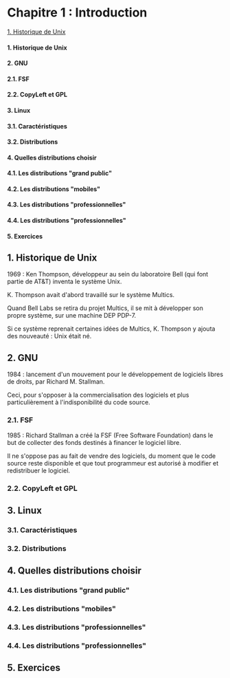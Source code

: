# Chapitre 1 : Introduction

[1. Historique de Unix](#historique)

#### 1. Historique de Unix <a name="monancre"></a>
#### 2. GNU
#### 2.1. FSF
#### 2.2. CopyLeft et GPL
#### 3. Linux
#### 3.1. Caractéristiques
#### 3.2. Distributions
#### 4. Quelles distributions choisir
#### 4.1. Les distributions "grand public"
#### 4.2. Les distributions "mobiles"
#### 4.3. Les distributions "professionnelles"
#### 4.4. Les distributions "professionnelles"
#### 5. Exercices

## 1. Historique de Unix <a name="monancre"></a>

1969 : Ken Thompson, développeur au sein du laboratoire Bell (qui font partie de AT&T) inventa le système Unix.

K. Thompson avait d'abord travaillé sur le système Multics. 

Quand Bell Labs se retira du projet Multics, il se mit à développer son propre système, sur une machine DEP PDP-7.

Si ce système reprenait certaines idées de Multics, K. Thompson y ajouta des nouveauté : Unix était né.

## 2. GNU

1984 : lancement d'un mouvement pour le développement de logiciels libres de droits, par Richard M. Stallman. 

Ceci, pour s'opposer à la commercialisation des logiciels et plus particulièrement à l'indisponibilité du code source. 

### 2.1. FSF

1985 : Richard Stallman a créé la FSF (Free Software Foundation) dans le but de collecter des fonds destinés à financer le logiciel libre.

Il ne s'oppose pas au fait de vendre des logiciels, du moment que le code source reste disponible et que tout programmeur est autorisé à modifier et redistribuer le logiciel.  

### 2.2. CopyLeft et GPL

## 3. Linux
### 3.1. Caractéristiques
### 3.2. Distributions

## 4. Quelles distributions choisir
### 4.1. Les distributions "grand public"
### 4.2. Les distributions "mobiles"
### 4.3. Les distributions "professionnelles"
### 4.4. Les distributions "professionnelles"

## 5. Exercices
